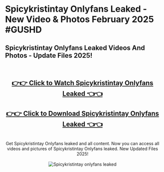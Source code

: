 # Spicykristintay Onlyfans Leaked - New Video & Photos February 2025 #GUSHD

<h2>Spicykristintay Onlyfans Leaked Videos And Photos - Update Files 2025!</h2>
<br>
<div align="center">
<h2><a href="https://links2leaks.com?utm_source=spicykristintay&utm_medium=git102" rel="nofollow">👉👉 Click to Watch Spicykristintay Onlyfans Leaked 👈👈</a></h2>
<h2><a href="https://links2leaks.com?utm_source=spicykristintay&utm_medium=git102" rel="nofollow">👉👉 Click to Download Spicykristintay Onlyfans Leaked 👈👈</a></h2>
<br>
Get Spicykristintay Onlyfans leaked and all content. Now you can access all videos and pictures of Spicykristintay Onlyfans leaked. New Updated Files 2025!
<br>
<br>
<a href="https://links2leaks.com?utm_source=spicykristintay&utm_medium=git102" rel="nofollow" data-target="animated-image.originalLink"><img src="https://i.ibb.co/Gkj2r4b/banner.png" alt="Spicykristintay onlyfans leaked" style="max-width: 100%; display: inline-block;" data-target="animated-image.originalImage"></a>
</div>
<br>
